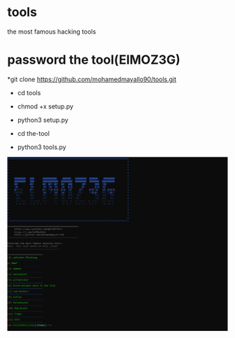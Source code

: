 # tools
the most famous hacking tools
# password the tool(ElMOZ3G)
*git clone https://github.com/mohamedmayallo90/tools.git
* cd tools

* chmod +x setup.py


* python3 setup.py

* cd the-tool
* python3 tools.py



<img src="https://github.com/mohamedmayallo90/tools/blob/main/my%20tools.png">
